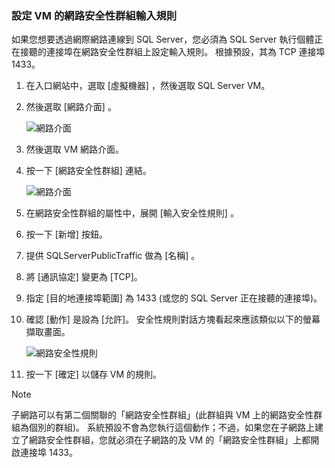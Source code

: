 ### <a name="configure-a-network-security-group-inbound-rule-for-the-vm"></a>設定 VM 的網路安全性群組輸入規則
如果您想要透過網際網路連線到 SQL Server，您必須為 SQL Server 執行個體正在接聽的連接埠在網路安全性群組上設定輸入規則。 根據預設，其為 TCP 連接埠 1433。

1. 在入口網站中，選取 [虛擬機器] ，然後選取 SQL Server VM。
2. 然後選取 [網路介面] 。
   
    ![網路介面](./media/virtual-machines-sql-server-connection-steps/rm-network-interface.png)
3. 然後選取 VM 網路介面。
4. 按一下 [網路安全性群組]  連結。
   
    ![網路介面](./media/virtual-machines-sql-server-connection-steps/rm-network-security-group.png)
5. 在網路安全性群組的屬性中，展開 [輸入安全性規則] 。
6. 按一下 [新增]  按鈕。
7. 提供 SQLServerPublicTraffic 做為 [名稱]  。
8. 將 [通訊協定] 變更為 [TCP]。
9. 指定 [目的地連接埠範圍]  為 1433 (或您的 SQL Server 正在接聽的連接埠)。
10. 確認 [動作] 是設為 [允許]。 安全性規則對話方塊看起來應該類似以下的螢幕擷取畫面。
    
     ![網路安全性規則](./media/virtual-machines-sql-server-connection-steps/rm-network-security-rule.png)
11. 按一下 [確定]  以儲存 VM 的規則。

> [!NOTE]
> 子網路可以有第二個關聯的「網路安全性群組」(此群組與 VM 上的網路安全性群組為個別的群組)。 系統預設不會為您執行這個動作；不過，如果您在子網路上建立了網路安全性群組，您就必須在子網路的及 VM 的「網路安全性群組」上都開啟連接埠 1433。 
> 
> 


